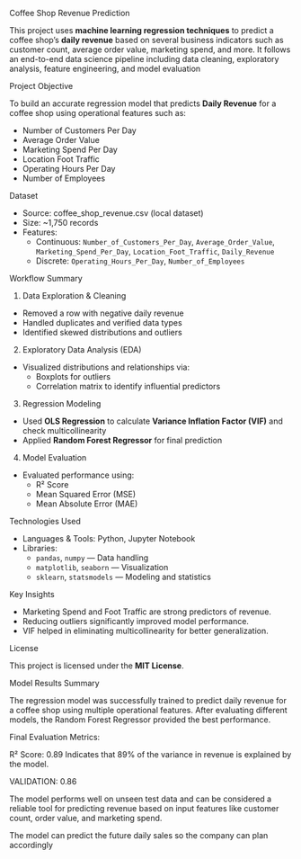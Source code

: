 Coffee Shop Revenue Prediction

This project uses **machine learning regression techniques** to predict a coffee shop’s **daily revenue** based on several business indicators such as customer count, average order value, marketing spend, and more. It follows an end-to-end data science pipeline including data cleaning, exploratory analysis, feature engineering, and model evaluation


Project Objective

To build an accurate regression model that predicts **Daily Revenue** for a coffee shop using operational features such as:

- Number of Customers Per Day  
- Average Order Value  
- Marketing Spend Per Day  
- Location Foot Traffic  
- Operating Hours Per Day  
- Number of Employees

Dataset

- Source: coffee_shop_revenue.csv (local dataset)
- Size: ~1,750 records
- Features:
  - Continuous: `Number_of_Customers_Per_Day`, `Average_Order_Value`, `Marketing_Spend_Per_Day`, `Location_Foot_Traffic`, `Daily_Revenue`
  - Discrete: `Operating_Hours_Per_Day`, `Number_of_Employees`

 Workflow Summary

 1. Data Exploration & Cleaning
- Removed a row with negative daily revenue
- Handled duplicates and verified data types
- Identified skewed distributions and outliers

 2. Exploratory Data Analysis (EDA)
- Visualized distributions and relationships via:
  - Boxplots for outliers
  - Correlation matrix to identify influential predictors

3. Regression Modeling
- Used **OLS Regression** to calculate **Variance Inflation Factor (VIF)** and check multicollinearity
- Applied **Random Forest Regressor** for final prediction

 4. Model Evaluation
- Evaluated performance using:
  - R² Score
  - Mean Squared Error (MSE)
  - Mean Absolute Error (MAE)

Technologies Used

- Languages & Tools: Python, Jupyter Notebook
- Libraries:
  - `pandas`, `numpy` — Data handling
  - `matplotlib`, `seaborn` — Visualization
  - `sklearn`, `statsmodels` — Modeling and statistics

 Key Insights

- Marketing Spend and Foot Traffic are strong predictors of revenue.
- Reducing outliers significantly improved model performance.
- VIF helped in eliminating multicollinearity for better generalization.


License

This project is licensed under the **MIT License**.



Model Results Summary

The regression model was successfully trained to predict daily revenue for a coffee shop using multiple operational features. After evaluating different models, the Random Forest Regressor provided the best performance.

Final Evaluation Metrics:

R² Score: 0.89
Indicates that 89% of the variance in revenue is explained by the model.

VALIDATION: 0.86

The model performs well on unseen test data and can be considered a reliable tool for predicting revenue based on input features like customer count, order value, and marketing spend.

The model can predict the future daily sales so the company can plan accordingly








